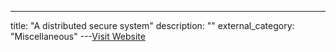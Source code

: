 ---
title: "A distributed secure system"
description: ""
external_category: "Miscellaneous"
---[Visit Website](http://citeseerx.ist.psu.edu/viewdoc/download?doi=10.1.1.66.4421&rep=rep1&type=pdf)

